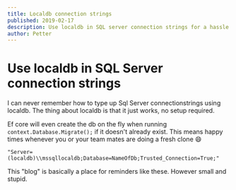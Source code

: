 ```yaml
---
title: Localdb connection strings
published: 2019-02-17
description: Use localdb in SQL server connection strings for a hassle free dev setup.
author: Petter
---
```

# Use localdb in SQL Server connection strings
I can never remember how to type up Sql Server connectionstrings using localdb. The thing about localdb is that it just works, no setup required.

Ef core will even create the db on the fly when running `context.Database.Migrate();` if it doesn't already exist. This means happy times whenever you or your team mates are doing a fresh clone 😄

```
"Server=(localdb)\\mssqllocaldb;Database=NameOfDb;Trusted_Connection=True;"
```

This "blog" is basically a place for reminders like these. However small and stupid.
